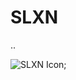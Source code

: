 # SLXN

..

![SLXN Icon](https://github.com/be9concepts/SLXN/blob/master/public/icon2.png?raw=true);
